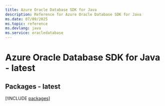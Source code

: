 ```yaml
---
title: Azure Oracle Database SDK for Java
description: Reference for Azure Oracle Database SDK for Java
ms.date: 07/09/2025
ms.topic: reference
ms.devlang: java
ms.service: oracledatabase
---
```

# Azure Oracle Database SDK for Java - latest
## Packages - latest
[!INCLUDE [packages](oracle-database-index.md)]